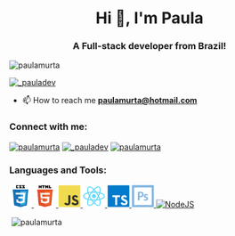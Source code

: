 <h1 align="center">Hi 👋, I'm Paula</h1>
<h3 align="center">A Full-stack developer from Brazil!</h3>

<p align="left"> <img src="https://komarev.com/ghpvc/?username=paulamurta&label=Profile%20views&color=0e75b6&style=flat" alt="paulamurta" /> </p>

<p align="left"> <a href="https://twitter.com/_pauladev" target="blank"><img src="https://img.shields.io/twitter/follow/_pauladev?logo=twitter&style=for-the-badge" alt="_pauladev" /></a> </p>

- 📫 How to reach me **paulamurta@hotmail.com**

<h3 align="left">Connect with me:</h3>
<p align="left">
<a href="https://codepen.io/paulamurta" target="blank"><img align="center" src="https://raw.githubusercontent.com/rahuldkjain/github-profile-readme-generator/master/src/images/icons/Social/codepen.svg" alt="paulamurta" height="30" width="40" /></a>
<a href="https://twitter.com/_pauladev" target="blank"><img align="center" src="https://raw.githubusercontent.com/rahuldkjain/github-profile-readme-generator/master/src/images/icons/Social/twitter.svg" alt="_pauladev" height="30" width="40" /></a>
<a href="https://linkedin.com/in/paulamurta" target="blank"><img align="center" src="https://raw.githubusercontent.com/rahuldkjain/github-profile-readme-generator/master/src/images/icons/Social/linked-in-alt.svg" alt="paulamurta" height="30" width="40" /></a>
</p>

<h3 align="left">Languages and Tools:</h3>
<p align="left"> <a href="https://www.w3schools.com/css/" target="_blank" rel="noreferrer"> <img src="https://raw.githubusercontent.com/devicons/devicon/master/icons/css3/css3-original-wordmark.svg" alt="css3" width="40" height="40"/> </a> <a href="https://www.w3.org/html/" target="_blank" rel="noreferrer"> <img src="https://raw.githubusercontent.com/devicons/devicon/master/icons/html5/html5-original-wordmark.svg" alt="html5" width="40" height="40"/> </a> <a href="https://developer.mozilla.org/en-US/docs/Web/JavaScript" target="_blank" rel="noreferrer"> <img src="https://raw.githubusercontent.com/devicons/devicon/master/icons/javascript/javascript-original.svg" alt="javascript" width="40" height="40"/> </a> <a href="https://pt-br.reactjs.org/" target="_blank" rel="noreferrer"> <img src="https://raw.githubusercontent.com/devicons/devicon/master/icons/react/react-original.svg" alt="javascript" width="40" height="40"/> </a> <a href="https://www.typescriptlang.org/" target="_blank" rel="noreferrer"> <img src="https://raw.githubusercontent.com/devicons/devicon/master/icons/typescript/typescript-plain.svg" alt="typescript" width="40" height="40"/> </a> <a href="https://www.photoshop.com/en" target="_blank" rel="noreferrer"> <img src="https://raw.githubusercontent.com/devicons/devicon/master/icons/photoshop/photoshop-line.svg" alt="photoshop" width="40" height="40"/> </a> <a href="https://nodejs.org/en/" target="_blank" rel="noreferrer"> <img src="https://www.clipartmax.com/png/middle/89-894960_js-discord-bot-logo-node-js-and-react-js.png" alt="NodeJS" width="40" height="40"/> </a> </p>



<p>&nbsp;<img align="center" src="https://github-readme-stats.vercel.app/api?username=paulamurta&show_icons=true&locale=en" alt="paulamurta" /></p>

